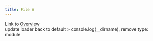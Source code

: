 ```yaml
---
title: File A
---
```

Link to [Overview](../overview)  
update loader back to default > console.log(__dirname), remove type: module
